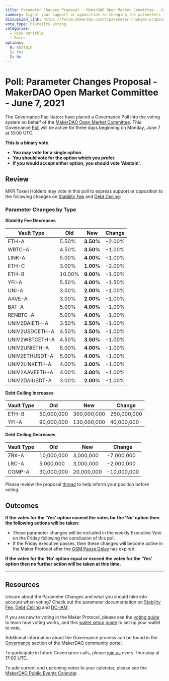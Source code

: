 ```yaml
---
title: Parameter Changes Proposal - MakerDAO Open Market Committee - June 7, 2021
summary: Signal your support or opposition to changing the parameters listed in this poll.
discussion_link: https://forum.makerdao.com/t/parameter-changes-proposal-ppg-omc-001-1-june-2021/8476
vote_type: Plurality Voting
categories:
  - Risk Variable
  - Rates
options:
  0: Abstain
  1: Yes
  2: No
---
```


# Poll: Parameter Changes Proposal - MakerDAO Open Market Committee - June 7, 2021

The Governance Facilitators have placed a Governance Poll into the voting system on behalf of the [MakerDAO Open Market Committee](https://forum.makerdao.com/t/parameter-proposal-group-makerdao-open-market-committee/7355). This Governance [Poll](https://community-development.makerdao.com/en/learn/governance/on-chain-gov) will be active for three days beginning on Monday, June 7 at 16:00 UTC.

**This is a binary vote.** 
- **You may vote for a single option.** 
- **You should vote for the option which you prefer.**
- **If you would accept either option, you should vote 'Abstain'.**

## Review

MKR Token Holders may vote in this poll to express support or opposition to the following changes on [Stability Fee](https://community-development.makerdao.com/en/learn/governance/param-stability-fee) and [Debt Ceiling](https://community-development.makerdao.com/en/learn/governance/param-debt-ceiling/):

### Parameter Changes by Type

**Stability Fee Decreases**

| Vault Type     |   Old |   New | Change |
|----------------|-------|-------|--------|
| ETH-A          | 5.50% | **3.50%** | -2.00% |
| WBTC-A         | 4.50% | **3.50%** | -1.00% |
| LINK-A         | 5.00% | **4.00%** | -1.00% |
| ETH-C          | 3.00% | **1.00%** | -2.00% |
| ETH-B          | 10.00% | **9.00%** | -1.00% |
| YFI-A          | 5.50% | **4.00%** | -1.50% |
| UNI-A          | 3.00% | **2.00%** | -1.00% |
| AAVE-A         | 3.00% | **2.00%** | -1.00% |
| BAT-A          | 5.00% | **4.00%** | -1.00% |
| RENBTC-A       | 5.00% | **4.00%** | -1.00% |
| UNIV2DAIETH-A  | 3.50% | **2.50%** | -1.00% |
| UNIV2USDCETH-A | 4.50% | **3.50%** | -1.00% |
| UNIV2WBTCETH-A | 4.50% | **3.50%** | -1.00% |
| UNIV2UNIETH-A  | 5.00% | **4.00%** | -1.00% |
| UNIV2ETHUSDT-A | 5.00% | **4.00%** | -1.00% |
| UNIV2LINKETH-A | 4.00% | **3.00%** | -1.00% |
| UNIV2AAVEETH-A | 4.00% | **3.00%** | -1.00% |
| UNIV2DAIUSDT-A | 3.00% | **2.00%** | -1.00% |

**Debt Ceiling Increases**

| Vault Type |         Old |       New |       Change |
|------------|-------------|-----------|--------------|
| ETH-B      |  50,000,000 |300,000,000|  250,000,000 |
| YFI-A      |  90,000,000 |130,000,000|   40,000,000 |

**Debt Ceiling Decreases**

| Vault Type |         Old |       New |       Change |
|------------|-------------|-----------|--------------|
| ZRX-A      |  10,000,000 | 3,000,000 |   -7,000,000 |
| LRC-A      |   5,000,000 | 3,000,000 |   -2,000,000 |
| COMP-A     |  30,000,000 | 20,000,000|  -10,000,000 |

Please review the proposal [thread](https://forum.makerdao.com/t/parameter-changes-proposal-ppg-omc-001-1-june-2021/8476) to help inform your position before voting.

## Outcomes

**If the votes for the 'Yes' option exceed the votes for the 'No' option then the following actions will be taken:**

- These parameter changes will be included in the weekly Executive Vote on the Friday following the conclusion of this poll.
- If the Friday executive passes, then these changes will become active in the Maker Protocol after the [GSM Pause Delay](https://community-development.makerdao.com/en/learn/governance/param-gsm-pause-delay) has expired.

**If the votes for the 'No' option equal or exceed the votes for the 'Yes' option then no further action will be taken at this time.**

---

## Resources

Unsure about the Parameter Changes and what you should take into account when voting? Check out the parameter documentation on [Stability Fee](https://community-development.makerdao.com/en/learn/governance/param-stability-fee), [Debt Ceiling](https://community-development.makerdao.com/en/learn/governance/param-debt-ceiling/) and [DC-IAM](https://community-development.makerdao.com/en/learn/governance/module-dciam/).

If you are new to voting in the Maker Protocol, please see the [voting guide](https://community-development.makerdao.com/en/learn/governance/how-voting-works/) to learn how voting works, and this [wallet setup guide](https://community-development.makerdao.com/en/learn/governance/voting-setup/) to set up your wallet to vote.

Additional information about the Governance process can be found in the [Governance](https://community-development.makerdao.com/en/learn/governance) section of the MakerDAO community portal.

To participate in future Governance calls, please [join us](https://github.com/makerdao/community/tree/master/governance/governance-and-risk-meetings) every Thursday at 17:00 UTC.

To add current and upcoming votes to your calendar, please see the [MakerDAO Public Events Calendar](https://calendar.google.com/calendar/embed?src=makerdao.com_3efhm2ghipksegl009ktniomdk%40group.calendar.google.com&ctz=UTC&mode=week&showCalendars=0&showPrint=0).
